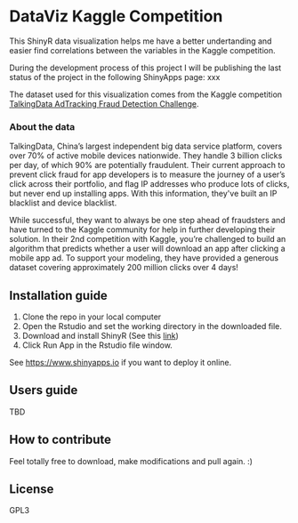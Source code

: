 # DataViz Kaggle Competition

This ShinyR data visualization helps me have a better undertanding and easier find correlations between the variables in the Kaggle competition.

During the development process of this project I will be publishing the last status of the project in the following ShinyApps page: xxx

The dataset used for this visualization comes from the Kaggle competition [TalkingData AdTracking Fraud Detection Challenge](https://www.kaggle.com/c/talkingdata-adtracking-fraud-detection). 

### About the data
TalkingData, China’s largest independent big data service platform, covers over 70% of active mobile devices nationwide. They handle 3 billion clicks per day, of which 90% are potentially fraudulent. Their current approach to prevent click fraud for app developers is to measure the journey of a user’s click across their portfolio, and flag IP addresses who produce lots of clicks, but never end up installing apps. With this information, they've built an IP blacklist and device blacklist.

While successful, they want to always be one step ahead of fraudsters and have turned to the Kaggle community for help in further developing their solution. In their 2nd competition with Kaggle, you’re challenged to build an algorithm that predicts whether a user will download an app after clicking a mobile app ad. To support your modeling, they have provided a generous dataset covering approximately 200 million clicks over 4 days!

## Installation guide

1. Clone the repo in your local computer
2. Open the Rstudio and set the working directory in the downloaded file.
3. Download and install ShinyR (See this [link](https://www.rstudio.com/products/shiny/))
4. Click Run App in the Rstudio file window.

See https://www.shinyapps.io if you want to deploy it online.

## Users guide
TBD

## How to contribute
Feel totally free to download, make modifications and pull again. :)

## License
GPL3
